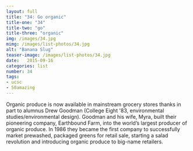 ```yaml
---
layout: full
title: "34: Go organic"
title-one: "34"
title-two: "go"
title-three: "organic"
img: /images/34.jpg
mimg: /images/list-photos/34.jpg
alt: "Banana Slug"
teaser-image: /images/list-photos/34.jpg
date:   2015-09-16
categories: list
number: 34
tags:
- ucsc
- 50amazing
---
```

Organic produce is now available in mainstream grocery stores thanks in part to alumnus Drew Goodman (College Eight '83, environmental studies/environmental design). Goodman and his wife, Myra, built their pioneering company, Earthbound Farm, into the world’s largest producer of organic produce. In 1986 they became the first company to successfully market prewashed, packaged greens for retail sale, starting a salad revolution and introducing organic produce to big-name retailers.